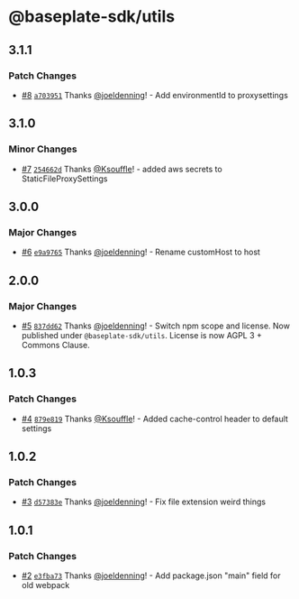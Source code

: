 # @baseplate-sdk/utils

## 3.1.1

### Patch Changes

- [#8](https://github.com/JustUtahCoders/baseplate-utils/pull/8) [`a703951`](https://github.com/JustUtahCoders/baseplate-utils/commit/a703951fce06470fc60914bcddf774ba4c55af7d) Thanks [@joeldenning](https://github.com/joeldenning)! - Add environmentId to proxysettings

## 3.1.0

### Minor Changes

- [#7](https://github.com/JustUtahCoders/baseplate-utils/pull/7) [`254662d`](https://github.com/JustUtahCoders/baseplate-utils/commit/254662d091ee5cb3e9e1f98277ddea098416a0b4) Thanks [@Ksouffle](https://github.com/Ksouffle)! - added aws secrets to StaticFileProxySettings

## 3.0.0

### Major Changes

- [#6](https://github.com/JustUtahCoders/baseplate-utils/pull/6) [`e9a9765`](https://github.com/JustUtahCoders/baseplate-utils/commit/e9a9765620bf474639cee323f8c1b421bc39da93) Thanks [@joeldenning](https://github.com/joeldenning)! - Rename customHost to host

## 2.0.0

### Major Changes

- [#5](https://github.com/JustUtahCoders/baseplate-utils/pull/5) [`837dd62`](https://github.com/JustUtahCoders/baseplate-utils/commit/837dd62eac8883ca48661d767c1855629a9fced8) Thanks [@joeldenning](https://github.com/joeldenning)! - Switch npm scope and license. Now published under `@baseplate-sdk/utils`. License is now AGPL 3 + Commons Clause.

## 1.0.3

### Patch Changes

- [#4](https://github.com/JustUtahCoders/baseplate-utils/pull/4) [`879e819`](https://github.com/JustUtahCoders/baseplate-utils/commit/879e81975b2c32dc911121691f1c84f4eab03ef4) Thanks [@Ksouffle](https://github.com/Ksouffle)! - Added cache-control header to default settings

## 1.0.2

### Patch Changes

- [#3](https://github.com/JustUtahCoders/baseplate-utils/pull/3) [`d57383e`](https://github.com/JustUtahCoders/baseplate-utils/commit/d57383eb5a6333e1725ffa68952d57bf734ec347) Thanks [@joeldenning](https://github.com/joeldenning)! - Fix file extension weird things

## 1.0.1

### Patch Changes

- [#2](https://github.com/JustUtahCoders/baseplate-utils/pull/2) [`e3fba73`](https://github.com/JustUtahCoders/baseplate-utils/commit/e3fba73067efa123ffcbf4737c8e627dc7eee213) Thanks [@joeldenning](https://github.com/joeldenning)! - Add package.json "main" field for old webpack
